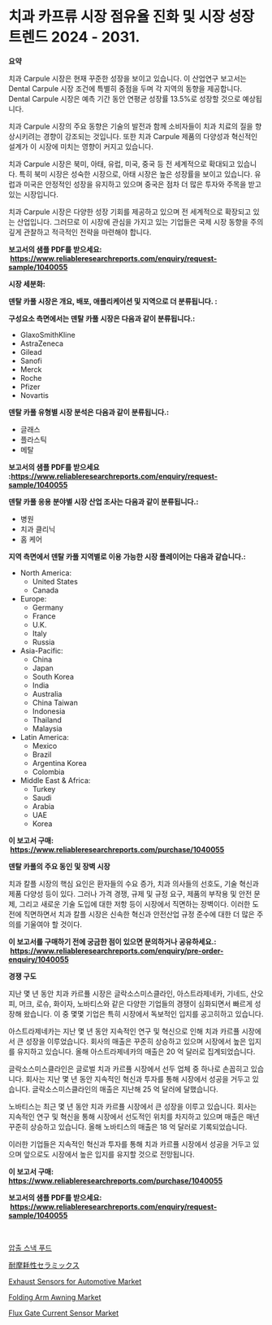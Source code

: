 <p><h1>치과 카프류 시장 점유율 진화 및 시장 성장 트렌드 2024 - 2031.</h1></p><p><strong>요약</strong></p>
<p><p>치과 Carpule 시장은 현재 꾸준한 성장을 보이고 있습니다. 이 산업연구 보고서는 Dental Carpule 시장 조건에 특별히 중점을 두며 각 지역의 동향을 제공합니다. Dental Carpule 시장은 예측 기간 동안 연평균 성장률 13.5%로 성장할 것으로 예상됩니다.</p><p>치과 Carpule 시장의 주요 동향은 기술의 발전과 함께 소비자들이 치과 치료의 질을 향상시키려는 경향이 강조되는 것입니다. 또한 치과 Carpule 제품의 다양성과 혁신적인 설계가 이 시장에 미치는 영향이 커지고 있습니다.</p><p>치과 Carpule 시장은 북미, 아태, 유럽, 미국, 중국 등 전 세계적으로 확대되고 있습니다. 특히 북미 시장은 성숙한 시장으로, 아태 시장은 높은 성장률을 보이고 있습니다. 유럽과 미국은 안정적인 성장을 유지하고 있으며 중국은 점차 더 많은 투자와 주목을 받고 있는 시장입니다.</p><p>치과 Carpule 시장은 다양한 성장 기회를 제공하고 있으며 전 세계적으로 확장되고 있는 산업입니다. 그러므로 이 시장에 관심을 가지고 있는 기업들은 국제 시장 동향을 주의 깊게 관찰하고 적극적인 전략을 마련해야 합니다.</p></p>
<p><strong>보고서의 샘플 PDF를 받으세요: &nbsp;<a href="https://www.reliableresearchreports.com/enquiry/request-sample/1040055">https://www.reliableresearchreports.com/enquiry/request-sample/1040055</a></strong></p>
<p><strong>시장 세분화:</strong></p>
<p><strong> 덴탈 카풀 시장은 개요, 배포, 애플리케이션 및 지역으로 더 분류됩니다. :</strong></p>
<p><strong>구성요소 측면에서는 덴탈 카풀 시장은 다음과 같이 분류됩니다.:</strong></p>
<p><ul><li>GlaxoSmithKline</li><li>AstraZeneca</li><li>Gilead</li><li>Sanofi</li><li>Merck</li><li>Roche</li><li>Pfizer</li><li>Novartis</li></ul></p>
<p><strong> 덴탈 카풀 유형별 시장 분석은 다음과 같이 분류됩니다.:</strong></p>
<p><ul><li>글래스</li><li>플라스틱</li><li>메탈</li></ul></p>
<p><strong>보고서의 샘플 PDF를 받으세요 :<a href="https://www.reliableresearchreports.com/enquiry/request-sample/1040055">https://www.reliableresearchreports.com/enquiry/request-sample/1040055</a></strong></p>
<p><strong> 덴탈 카풀 응용 분야별 시장 산업 조사는 다음과 같이 분류됩니다.:</strong></p>
<p><ul><li>병원</li><li>치과 클리닉</li><li>홈 케어</li></ul></p>
<p><strong>지역 측면에서 덴탈 카풀 지역별로 이용 가능한 시장 플레이어는 다음과 같습니다.:</strong></p>
<p><ul>
    <li>
        North America:
        <ul>
            <li>United States</li>
            <li>Canada</li>
        </ul>
    </li>
    <li>
        Europe:
        <ul>
            <li>Germany</li>
            <li>France</li>
            <li>U.K.</li>
            <li>Italy</li>
            <li>Russia</li>
        </ul>
    </li>
    <li>
        Asia-Pacific:
        <ul>
            <li>China</li>
            <li>Japan</li>
            <li>South Korea</li>
            <li>India</li>
            <li>Australia</li>
            <li>China Taiwan</li>
            <li>Indonesia</li>
            <li>Thailand</li>
            <li>Malaysia</li>
        </ul>
    </li>
    <li>
        Latin America:
        <ul>
            <li>Mexico</li>
            <li>Brazil</li>
            <li>Argentina Korea</li>
            <li>Colombia</li>
        </ul>
    </li>
    <li>
        Middle East & Africa:
        <ul>
            <li>Turkey</li>
            <li>Saudi</li>
            <li>Arabia</li>
            <li>UAE</li>
            <li>Korea</li>
        </ul>
    </li>
    </ul></p>
<p><strong>이 보고서 구매: &nbsp;<a href="https://www.reliableresearchreports.com/purchase/1040055">https://www.reliableresearchreports.com/purchase/1040055</a></strong></p>
<p><strong>덴탈 카풀의 주요 동인 및 장벽 시장</strong></p>
<p><p>치과 칼플 시장의 핵심 요인은 환자들의 수요 증가, 치과 의사들의 선호도, 기술 혁신과 제품 다양성 등이 있다. 그러나 가격 경쟁, 규제 및 규정 요구, 제품의 부작용 및 안전 문제, 그리고 새로운 기술 도입에 대한 저항 등이 시장에서 직면하는 장벽이다. 이러한 도전에 직면하면서 치과 칼플 시장은 신속한 혁신과 안전산업 규정 준수에 대한 더 많은 주의를 기울여야 할 것이다.</p></p>
<p><strong>이 보고서를 구매하기 전에 궁금한 점이 있으면 문의하거나 공유하세요.: &nbsp;<a href="https://www.reliableresearchreports.com/enquiry/pre-order-enquiry/1040055">https://www.reliableresearchreports.com/enquiry/pre-order-enquiry/1040055</a></strong></p>
<p><strong>경쟁 구도</strong></p>
<p><p>지난 몇 년 동안 치과 카르퓰 시장은 글락소스미스클라인, 아스트라제네카, 기네드, 산오피, 머크, 로슈, 화이자, 노바티스와 같은 다양한 기업들의 경쟁이 심화되면서 빠르게 성장해 왔습니다. 이 중 몇몇 기업은 특히 시장에서 독보적인 입지를 공고히하고 있습니다.</p><p>아스트라제네카는 지난 몇 년 동안 지속적인 연구 및 혁신으로 인해 치과 카르퓰 시장에서 큰 성장을 이루었습니다. 회사의 매출은 꾸준히 상승하고 있으며 시장에서 높은 입지를 유지하고 있습니다. 올해 아스트라제네카의 매출은 20 억 달러로 집계되었습니다. </p><p>글락소스미스클라인은 글로벌 치과 카르퓰 시장에서 선두 업체 중 하나로 손꼽히고 있습니다. 회사는 지난 몇 년 동안 지속적인 혁신과 투자를 통해 시장에서 성공을 거두고 있습니다. 글락소스미스클라인의 매출은 지난해 25 억 달러에 달했습니다.</p><p>노바티스는 최근 몇 년 동안 치과 카르퓰 시장에서 큰 성장을 이루고 있습니다. 회사는 지속적인 연구 및 혁신을 통해 시장에서 선도적인 위치를 차지하고 있으며 매출은 매년 꾸준히 상승하고 있습니다. 올해 노바티스의 매출은 18 억 달러로 기록되었습니다.</p><p>이러한 기업들은 지속적인 혁신과 투자를 통해 치과 카르퓰 시장에서 성공을 거두고 있으며 앞으로도 시장에서 높은 입지를 유지할 것으로 전망됩니다.</p></p>
<p><strong>이 보고서 구매: &nbsp; <a href="https://www.reliableresearchreports.com/purchase/1040055">https://www.reliableresearchreports.com/purchase/1040055</a></strong></p>
<p><strong>보고서의 샘플 PDF를 받으세요: &nbsp;<a href="https://www.reliableresearchreports.com/enquiry/request-sample/1040055">https://www.reliableresearchreports.com/enquiry/request-sample/1040055</a></strong><strong></strong></p>
<p>&nbsp;</p>
<p><p><a href="https://github.com/lkwggful07722/Market-Research-Report-List-1/blob/main/12222214176.md">압출 스낵 푸드</a></p><p><a href="https://github.com/ycmtqqhvk3273/Market-Research-Report-List-1/blob/main/25469014663.md">耐摩耗性セラミックス</a></p><p><a href="https://full-wildebeest-80b.notion.site/Exhaust-Sensors-for-Automotive-Market-Size-Growth-Outlook-from-2024-to-2031-projecting-at-Market-s-4b1d9462695d4b6db88c55d4ba7ed532">Exhaust Sensors for Automotive Market</a></p><p><a href="https://github.com/ashepherd82/Market-Research-Report-List-3/blob/main/folding-arm-awning-market.md">Folding Arm Awning Market</a></p><p><a href="https://issuu.com/reportprime-2/docs/flux-gate-current-sensor-market-size-2030.pptx">Flux Gate Current Sensor Market</a></p></p>
